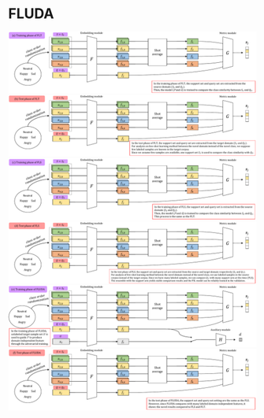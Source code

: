 # FLUDA

<div align="left"><img src="figures/FLUDA_FLT_FLS-1.pdf" width="550"/></div>
<div align="left"><img src="figures/FLUDA_FLT_FLS-2.pdf" width="550"/></div>
<div align="left"><img src="figures/FLUDA_FLT_FLS-3.pdf" width="550"/></div>
<div align="left"><img src="figures/FLUDA_FLT_FLS-4.pdf" width="550"/></div>
<div align="left"><img src="figures/FLUDA_FLT_FLS-5.pdf" width="550"/></div>
<div align="left"><img src="figures/FLUDA_FLT_FLS-6.pdf" width="550"/></div>
